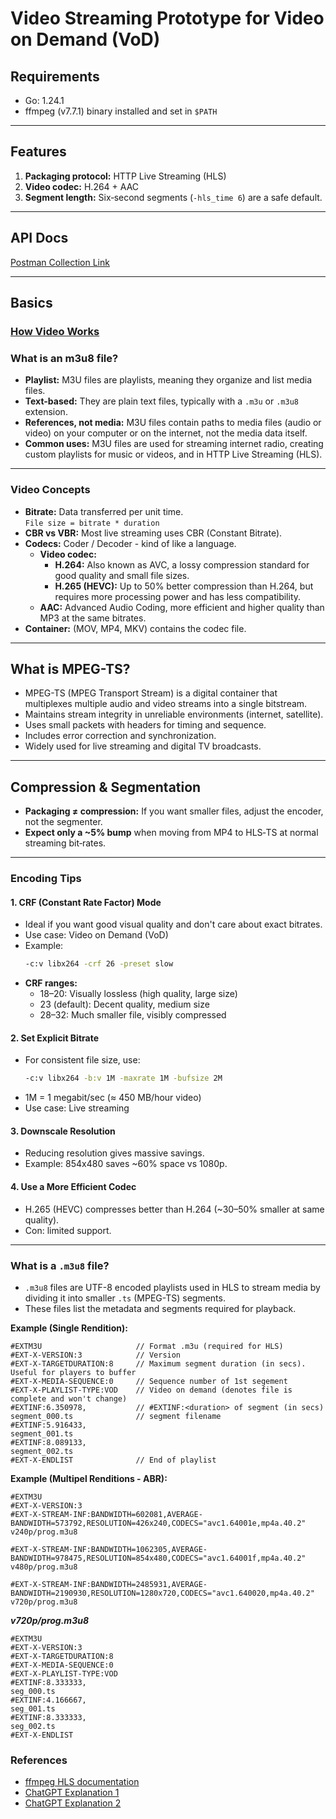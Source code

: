 # Video Streaming Prototype for Video on Demand (VoD)

## Requirements
- Go: 1.24.1
- ffmpeg (v7.7.1) binary installed and set in `$PATH`

---

## Features

1. **Packaging protocol:** HTTP Live Streaming (HLS)
2. **Video codec:** H.264 + AAC
3. **Segment length:** Six‑second segments (`-hls_time 6`) are a safe default.

---

## API Docs

[Postman Collection Link](https://web.postman.co/workspace/My-Workspace~52c68d62-65f0-4416-8915-0c154d43c09b/collection/13052768-43235c2a-53e0-458b-970b-8fa38f9a16bb?action=share&source=copy-link&creator=13052768)

---

## Basics

### [How Video Works](https://howvideo.works/)

### What is an m3u8 file?

- **Playlist:** M3U files are playlists, meaning they organize and list media files.
- **Text-based:** They are plain text files, typically with a `.m3u` or `.m3u8` extension.
- **References, not media:** M3U files contain paths to media files (audio or video) on your computer or on the internet, not the media data itself.
- **Common uses:** M3U files are used for streaming internet radio, creating custom playlists for music or videos, and in HTTP Live Streaming (HLS).

---

### Video Concepts

- **Bitrate:** Data transferred per unit time.  
  `File size = bitrate * duration`
- **CBR vs VBR:** Most live streaming uses CBR (Constant Bitrate).
- **Codecs:** Coder / Decoder - kind of like a language.
    - **Video codec:**  
      - **H.264:** Also known as AVC, a lossy compression standard for good quality and small file sizes.
      - **H.265 (HEVC):** Up to 50% better compression than H.264, but requires more processing power and has less compatibility.
    - **AAC:** Advanced Audio Coding, more efficient and higher quality than MP3 at the same bitrates.
- **Container:** (MOV, MP4, MKV) contains the codec file.

---

## What is MPEG-TS?

- MPEG-TS (MPEG Transport Stream) is a digital container that multiplexes multiple audio and video streams into a single bitstream.
- Maintains stream integrity in unreliable environments (internet, satellite).
- Uses small packets with headers for timing and sequence.
- Includes error correction and synchronization.
- Widely used for live streaming and digital TV broadcasts.

---

## Compression & Segmentation

- **Packaging ≠ compression:** If you want smaller files, adjust the encoder, not the segmenter.
- **Expect only a ~5% bump** when moving from MP4 to HLS‑TS at normal streaming bit‑rates.

---

### Encoding Tips

#### 1. **CRF (Constant Rate Factor) Mode**

- Ideal if you want good visual quality and don't care about exact bitrates.
- Use case: Video on Demand (VoD)
- Example:
    ```sh
    -c:v libx264 -crf 26 -preset slow
    ```
- **CRF ranges:**
    - 18–20: Visually lossless (high quality, large size)
    - 23 (default): Decent quality, medium size
    - 28–32: Much smaller file, visibly compressed

#### 2. **Set Explicit Bitrate**

- For consistent file size, use:
    ```sh
    -c:v libx264 -b:v 1M -maxrate 1M -bufsize 2M
    ```
- 1M = 1 megabit/sec (≈ 450 MB/hour video)
- Use case: Live streaming

#### 3. **Downscale Resolution**

- Reducing resolution gives massive savings.
- Example: 854x480 saves ~60% space vs 1080p.

#### 4. **Use a More Efficient Codec**

- H.265 (HEVC) compresses better than H.264 (~30–50% smaller at same quality).
- Con: limited support.

---

### What is a `.m3u8` file?

- `.m3u8` files are UTF-8 encoded playlists used in HLS to stream media by dividing it into smaller `.ts` (MPEG-TS) segments.
- These files list the metadata and segments required for playback.

**Example (Single Rendition):**

```
#EXTM3U                     // Format .m3u (required for HLS)
#EXT-X-VERSION:3            // Version
#EXT-X-TARGETDURATION:8     // Maximum segment duration (in secs). Useful for players to buffer
#EXT-X-MEDIA-SEQUENCE:0     // Sequence number of 1st segement 
#EXT-X-PLAYLIST-TYPE:VOD    // Video on demand (denotes file is complete and won't change)
#EXTINF:6.350978,           // #EXTINF:<duration> of segment (in secs)
segment_000.ts              // segment filename
#EXTINF:5.916433,
segment_001.ts
#EXTINF:8.089133,
segment_002.ts
#EXT-X-ENDLIST              // End of playlist

```

**Example (Multipel Renditions - ABR):**

```
#EXTM3U
#EXT-X-VERSION:3
#EXT-X-STREAM-INF:BANDWIDTH=602081,AVERAGE-BANDWIDTH=573792,RESOLUTION=426x240,CODECS="avc1.64001e,mp4a.40.2"
v240p/prog.m3u8

#EXT-X-STREAM-INF:BANDWIDTH=1062305,AVERAGE-BANDWIDTH=978475,RESOLUTION=854x480,CODECS="avc1.64001f,mp4a.40.2"
v480p/prog.m3u8

#EXT-X-STREAM-INF:BANDWIDTH=2485931,AVERAGE-BANDWIDTH=2190930,RESOLUTION=1280x720,CODECS="avc1.640020,mp4a.40.2"
v720p/prog.m3u8
```
***v720p/prog.m3u8***
```
#EXTM3U
#EXT-X-VERSION:3
#EXT-X-TARGETDURATION:8
#EXT-X-MEDIA-SEQUENCE:0
#EXT-X-PLAYLIST-TYPE:VOD
#EXTINF:8.333333,
seg_000.ts
#EXTINF:4.166667,
seg_001.ts
#EXTINF:8.333333,
seg_002.ts
#EXT-X-ENDLIST
```


### References

- [ffmpeg HLS documentation](https://ffmpeg.org/ffmpeg-formats.html#hls-2)
- [ChatGPT Explanation 1](https://chatgpt.com/share/6860c089-b284-8012-8a27-b456c24584df)
- [ChatGPT Explanation 2](https://chatgpt.com/share/6860c0a0-0e94-8012-a930-aaadaeed404b)
